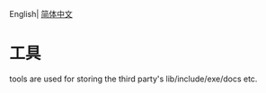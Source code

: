 English| [简体中文](./README_cn.md)

# 工具
tools are used for storing the third party's lib/include/exe/docs etc. 